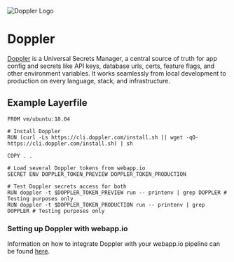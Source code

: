 ![Doppler Logo](/docs/resources/doppler_logo.svg)

# Doppler

[Doppler](https://www.doppler.com/) is a Universal Secrets Manager, a central source of truth for app config and secrets like API keys, database urls, certs, feature flags, and other environment variables. It works seamlessly from local development to production on every language, stack, and infrastructure.

## Example Layerfile

```
FROM vm/ubuntu:18.04

# Install Doppler
RUN (curl -Ls https://cli.doppler.com/install.sh || wget -qO- https://cli.doppler.com/install.sh) | sh

COPY . .

# Load several Doppler tokens from webapp.io
SECRET ENV DOPPLER_TOKEN_PREVIEW DOPPLER_TOKEN_PRODUCTION

# Test Doppler secrets access for both
RUN doppler -t $DOPPLER_TOKEN_PREVIEW run -- printenv | grep DOPPLER # Testing purposes only
RUN doppler -t $DOPPLER_TOKEN_PRODUCTION run -- printenv | grep DOPPLER # Testing purposes only
```

### Setting up Doppler with webapp.io

Information on how to integrate Doppler with your webapp.io pipeline can be found [here](https://docs.doppler.com/docs/layerci). 
